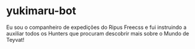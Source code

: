 # yukimaru-bot
Eu sou o companheiro de expedições do Ripus Freecss e fui instruindo a auxiliar todos os Hunters que procuram descobrir mais sobre o Mundo de Teyvat!
